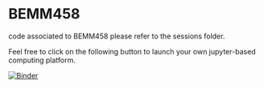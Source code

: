 # BEMM458
code associated to BEMM458
please refer to the sessions folder.


Feel free to click on the following button to launch your own jupyter-based computing platform.

[![Binder](https://mybinder.org/badge_logo.svg)](https://mybinder.org/v2/gh/thousandoaks/BEMM458_OLD/master)

